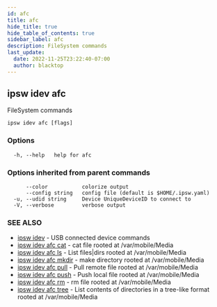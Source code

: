 ```yaml
---
id: afc
title: afc
hide_title: true
hide_table_of_contents: true
sidebar_label: afc
description: FileSystem commands
last_update:
  date: 2022-11-25T23:22:40-07:00
  author: blacktop
---
```

## ipsw idev afc

FileSystem commands

```
ipsw idev afc [flags]
```

### Options

```
  -h, --help   help for afc
```

### Options inherited from parent commands

```
      --color           colorize output
      --config string   config file (default is $HOME/.ipsw.yaml)
  -u, --udid string     Device UniqueDeviceID to connect to
  -V, --verbose         verbose output
```

### SEE ALSO

* [ipsw idev](/docs/cli/ipsw/idev)	 - USB connected device commands
* [ipsw idev afc cat](/docs/cli/ipsw/idev/afc/cat)	 - cat file rooted at /var/mobile/Media
* [ipsw idev afc ls](/docs/cli/ipsw/idev/afc/ls)	 - List files|dirs rooted at /var/mobile/Media
* [ipsw idev afc mkdir](/docs/cli/ipsw/idev/afc/mkdir)	 - make directory rooted at /var/mobile/Media
* [ipsw idev afc pull](/docs/cli/ipsw/idev/afc/pull)	 - Pull remote file rooted at /var/mobile/Media
* [ipsw idev afc push](/docs/cli/ipsw/idev/afc/push)	 - Push local file rooted at /var/mobile/Media
* [ipsw idev afc rm](/docs/cli/ipsw/idev/afc/rm)	 - rm file rooted at /var/mobile/Media
* [ipsw idev afc tree](/docs/cli/ipsw/idev/afc/tree)	 - List contents of directories in a tree-like format rooted at /var/mobile/Media

